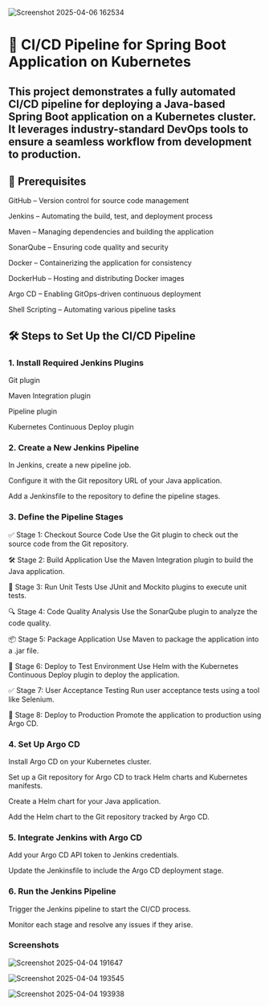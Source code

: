 ![Screenshot 2025-04-06 162534](https://github.com/user-attachments/assets/d58fec03-6fc5-4922-9aca-5708337256c3)

# 🚀 CI/CD Pipeline for Spring Boot Application on Kubernetes

## This project demonstrates a fully automated CI/CD pipeline for deploying a Java-based Spring Boot application on a Kubernetes cluster. It leverages industry-standard DevOps tools to ensure a seamless workflow from development to production.

## 🧰 Prerequisites
GitHub – Version control for source code management

Jenkins – Automating the build, test, and deployment process

Maven – Managing dependencies and building the application

SonarQube – Ensuring code quality and security

Docker – Containerizing the application for consistency

DockerHub – Hosting and distributing Docker images

Argo CD – Enabling GitOps-driven continuous deployment

Shell Scripting – Automating various pipeline tasks

## 🛠️ Steps to Set Up the CI/CD Pipeline
 ### 1. Install Required Jenkins Plugins
Git plugin

Maven Integration plugin

Pipeline plugin

Kubernetes Continuous Deploy plugin

### 2. Create a New Jenkins Pipeline
In Jenkins, create a new pipeline job.

Configure it with the Git repository URL of your Java application.

Add a Jenkinsfile to the repository to define the pipeline stages.

 ### 3. Define the Pipeline Stages
✅ Stage 1: Checkout Source Code
Use the Git plugin to check out the source code from the Git repository.

🛠️ Stage 2: Build Application
Use the Maven Integration plugin to build the Java application.

🧪 Stage 3: Run Unit Tests
Use JUnit and Mockito plugins to execute unit tests.

 🔍 Stage 4: Code Quality Analysis
Use the SonarQube plugin to analyze the code quality.

 📦 Stage 5: Package Application
Use Maven to package the application into a .jar file.

🧪 Stage 6: Deploy to Test Environment
Use Helm with the Kubernetes Continuous Deploy plugin to deploy the application.

✅ Stage 7: User Acceptance Testing
Run user acceptance tests using a tool like Selenium.

🚀 Stage 8: Deploy to Production
Promote the application to production using Argo CD.

### 4. Set Up Argo CD
Install Argo CD on your Kubernetes cluster.

Set up a Git repository for Argo CD to track Helm charts and Kubernetes manifests.

Create a Helm chart for your Java application.

Add the Helm chart to the Git repository tracked by Argo CD.

### 5. Integrate Jenkins with Argo CD
Add your Argo CD API token to Jenkins credentials.

Update the Jenkinsfile to include the Argo CD deployment stage.

### 6. Run the Jenkins Pipeline
Trigger the Jenkins pipeline to start the CI/CD process.

Monitor each stage and resolve any issues if they arise.

### Screenshots

![Screenshot 2025-04-04 191647](https://github.com/user-attachments/assets/109d4be9-5db2-46d6-a5f8-23601eea717c)

![Screenshot 2025-04-04 193545](https://github.com/user-attachments/assets/c674bb5e-01c9-4480-bf62-a9cba4a8f80d)

![Screenshot 2025-04-04 193938](https://github.com/user-attachments/assets/91eec171-1dfc-4049-95c8-63d3d1ecda23)



